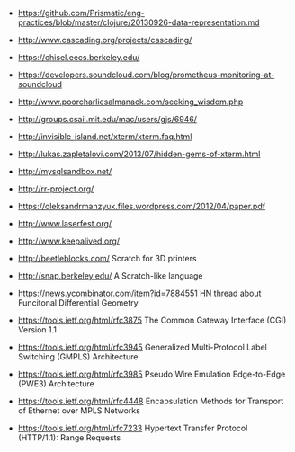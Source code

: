  - https://github.com/Prismatic/eng-practices/blob/master/clojure/20130926-data-representation.md
 - http://www.cascading.org/projects/cascading/
 - https://chisel.eecs.berkeley.edu/
 - https://developers.soundcloud.com/blog/prometheus-monitoring-at-soundcloud
 - http://www.poorcharliesalmanack.com/seeking_wisdom.php
 - http://groups.csail.mit.edu/mac/users/gjs/6946/
 - http://invisible-island.net/xterm/xterm.faq.html
 - http://lukas.zapletalovi.com/2013/07/hidden-gems-of-xterm.html
 - http://mysqlsandbox.net/
 - http://rr-project.org/
 - https://oleksandrmanzyuk.files.wordpress.com/2012/04/paper.pdf
 - http://www.laserfest.org/
 - http://www.keepalived.org/

 - http://beetleblocks.com/
   Scratch for 3D printers

 - http://snap.berkeley.edu/
   A Scratch-like language

 - https://news.ycombinator.com/item?id=7884551
   HN thread about Funcitonal Differential Geometry

 - https://tools.ietf.org/html/rfc3875
   The Common Gateway Interface (CGI) Version 1.1

 - https://tools.ietf.org/html/rfc3945
   Generalized Multi-Protocol Label Switching (GMPLS) Architecture

 - https://tools.ietf.org/html/rfc3985
   Pseudo Wire Emulation Edge-to-Edge (PWE3) Architecture

 - https://tools.ietf.org/html/rfc4448
   Encapsulation Methods for Transport of Ethernet over MPLS Networks

 - https://tools.ietf.org/html/rfc7233
   Hypertext Transfer Protocol (HTTP/1.1): Range Requests
